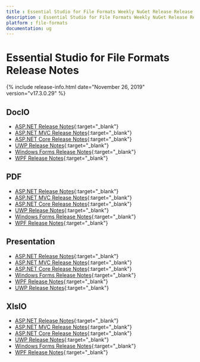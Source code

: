 ```yaml
---
title : Essential Studio for File Formats Weekly NuGet Release Release Notes  
description : Essential Studio for File Formats Weekly NuGet Release Release Notes  
platform : file-formats
documentation: ug
---
```


# Essential Studio for File Formats  Release Notes  

{% include release-info.html date="November 26, 2019" version="v17.3.0.29" %} 

## DocIO

* [ASP.NET Release Notes](/aspnet/release-notes/v17.3.0.29#docio){:target="_blank"}
* [ASP.NET MVC Release Notes](/aspnetmvc/release-notes/v17.3.0.29#docio){:target="_blank"}
* [ASP.NET Core Release Notes](/aspnet-core/release-notes/v17.3.0.29#docio){:target="_blank"}
* [UWP Release Notes](/uwp/release-notes/v17.3.0.29#docio){:target="_blank"}
* [Windows Forms Release Notes](/windowsforms/release-notes/v17.3.0.29#docio){:target="_blank"}
* [WPF Release Notes](/wpf/release-notes/v17.3.0.29#docio){:target="_blank"}


## PDF

* [ASP.NET Release Notes](/aspnet/release-notes/v17.3.0.29#pdf){:target="_blank"}
* [ASP.NET MVC Release Notes](/aspnetmvc/release-notes/v17.3.0.29#pdf){:target="_blank"}
* [ASP.NET Core Release Notes](/aspnet-core/release-notes/v17.3.0.29#pdf){:target="_blank"}
* [UWP Release Notes](/uwp/release-notes/v17.3.0.29#pdf){:target="_blank"}
* [Windows Forms Release Notes](/windowsforms/release-notes/v17.3.0.29#pdf){:target="_blank"}
* [WPF Release Notes](/wpf/release-notes/v17.3.0.29#pdf){:target="_blank"}


## Presentation

* [ASP.NET Release Notes](/aspnet/release-notes/v17.3.0.29#presentation){:target="_blank"}
* [ASP.NET MVC Release Notes](/aspnetmvc/release-notes/v17.3.0.29#presentation){:target="_blank"}
* [ASP.NET Core Release Notes](/aspnet-core/release-notes/v17.3.0.29#presentation){:target="_blank"}
* [Windows Forms Release Notes](/windowsforms/release-notes/v17.3.0.29#presentation){:target="_blank"}
* [WPF Release Notes](/wpf/release-notes/v17.3.0.29#presentation){:target="_blank"}
* [UWP Release Notes](/uwp/release-notes/v17.3.0.29#presentation){:target="_blank"}


## XlsIO

* [ASP.NET Release Notes](/aspnet/release-notes/v17.3.0.29#xlsio){:target="_blank"}
* [ASP.NET MVC Release Notes](/aspnetmvc/release-notes/v17.3.0.29#xlsio){:target="_blank"}
* [ASP.NET Core Release Notes](/aspnet-core/release-notes/v17.3.0.29#xlsio){:target="_blank"}
* [UWP Release Notes](/uwp/release-notes/v17.3.0.29#xlsio){:target="_blank"}
* [Windows Forms Release Notes](/windowsforms/release-notes/v17.3.0.29#xlsio){:target="_blank"}
* [WPF Release Notes](/wpf/release-notes/v17.3.0.29#xlsio){:target="_blank"}